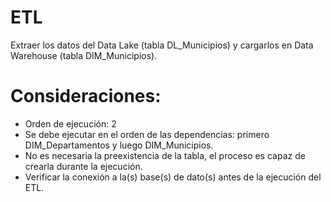 # ETL
Extraer los datos del Data Lake (tabla DL_Municipios) y cargarlos en Data Warehouse (tabla DIM_Municipios).

# Consideraciones:
- Orden de ejecución: 2
- Se debe ejecutar en el orden de las dependencias: primero DIM_Departamentos y luego DIM_Municipios.
- No es necesaria la preexistencia de la tabla, el proceso es capaz de crearla durante la ejecución.
- Verificar la conexión a la(s) base(s) de dato(s) antes de la ejecución del ETL.
